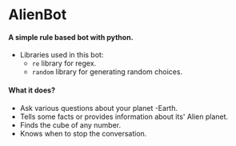 # AlienBot
#### A simple rule based bot with python.

- Libraries used in this bot:
  - `re` library for regex.
  - `random` library for generating random choices.

#### What it does?
- Ask various questions about your planet -Earth.
- Tells some facts or provides information about its' Alien planet.
- Finds the cube of any number.
- Knows when to stop the conversation.
